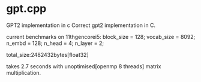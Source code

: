 # gpt.cpp
GPT2 implementation in c
Correct gpt2 implementation in C.

current benchmarks on 11thgencorei5:
  block_size = 128;
	vocab_size = 8092;
	n_embd = 128;
	n_head = 4;
	n_layer = 2;

total_size:2482432bytes[float32]

takes 2.7 seconds with unoptimised[openmp 8 threads] matrix multiplication.
